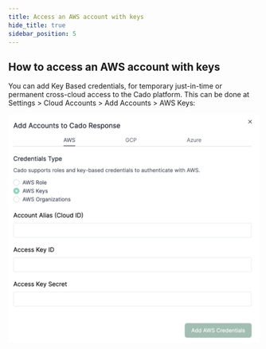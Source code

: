 ```yaml
---
title: Access an AWS account with keys
hide_title: true
sidebar_position: 5
---
```


## How to access an AWS account with keys

You can add Key Based credentials, for temporary just-in-time or permanent cross-cloud access to the Cado platform.
This can be done at Settings > Cloud Accounts > Add Accounts > AWS Keys:

![AWS keys](/img/aws-keys.png)